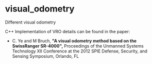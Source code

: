 # visual_odometry
Different visual odometry 

C++ Implementation of VRO details can be found in the paper:
* C. Ye and M Bruch, **"A visual odometry method based on the SwissRanger SR-4000",** 
Proceedings of the Unmanned Systems Technology XII Conference at the 2012 SPIE Defense, Security, and Sensing Symposium, Orlando, FL
  
